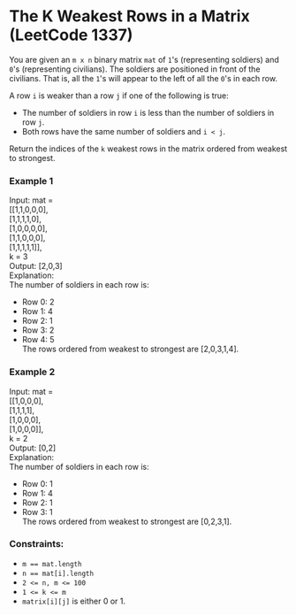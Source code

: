 # The K Weakest Rows in a Matrix (LeetCode 1337)

You are given an ```m x n``` binary matrix ```mat``` of ```1```'s (representing soldiers) and ```0```'s (representing civilians). The soldiers are positioned in front of the civilians. That is, all the ```1```'s will appear to the left of all the ```0```'s in each row.

A row ```i``` is weaker than a row ```j``` if one of the following is true:

- The number of soldiers in row ```i``` is less than the number of soldiers in row ```j```.
- Both rows have the same number of soldiers and ```i < j```.

Return the indices of the ```k``` weakest rows in the matrix ordered from weakest to strongest.

### Example 1

Input: mat = <br>
[[1,1,0,0,0],<br>
 [1,1,1,1,0],<br>
 [1,0,0,0,0],<br>
 [1,1,0,0,0],<br>
 [1,1,1,1,1]], <br>
k = 3<br>
Output: [2,0,3]<br>
Explanation: <br>
The number of soldiers in each row is: <br>
- Row 0: 2 <br>
- Row 1: 4 <br>
- Row 2: 1 <br>
- Row 3: 2 <br>
- Row 4: 5 <br>
The rows ordered from weakest to strongest are [2,0,3,1,4].

### Example 2

Input: mat = <br>
[[1,0,0,0],<br>
 [1,1,1,1],<br>
 [1,0,0,0],<br>
 [1,0,0,0]], <br>
k = 2<br>
Output: [0,2]<br>
Explanation: <br>
The number of soldiers in each row is: <br>
- Row 0: 1 <br>
- Row 1: 4 <br>
- Row 2: 1 <br>
- Row 3: 1 <br>
The rows ordered from weakest to strongest are [0,2,3,1].

### Constraints:

- ```m == mat.length```
- ```n == mat[i].length```
- ```2 <= n, m <= 100```
- ```1 <= k <= m```
- ```matrix[i][j]``` is either 0 or 1.